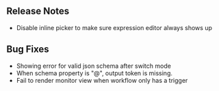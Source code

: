 ## Release Notes
* Disable inline picker to make sure expression editor always shows up

## Bug Fixes
* Showing error for valid json schema after switch mode
* When schema property is "@", output token is missing.
* Fail to render monitor view when workflow only has a trigger
